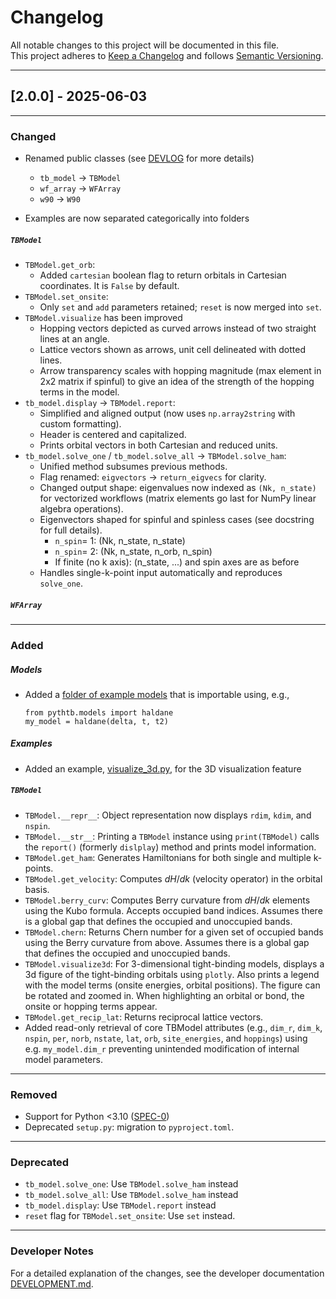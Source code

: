 # Changelog

All notable changes to this project will be documented in this file.  
This project adheres to [Keep a Changelog](https://keepachangelog.com/en/1.0.0/) and follows [Semantic Versioning](https://semver.org/).

------

## [2.0.0] - 2025-06-03
---
### Changed
- Renamed public classes (see [DEVLOG](notes/DEVLOG.md) for more details)
    - `tb_model` -> `TBModel`
    - `wf_array` -> `WFArray`
    - `w90` -> `W90`

- Examples are now separated categorically into folders

##### `TBModel`

- `TBModel.get_orb`:
    - Added `cartesian` boolean flag to return orbitals in Cartesian coordinates. It is `False` by default.
- `TBModel.set_onsite`:
    - Only `set` and `add` parameters retained; `reset` is now merged into `set`.
- `TBModel.visualize` has been improved
    - Hopping vectors depicted as curved arrows instead of two straight lines at an angle. 
    - Lattice vectors shown as arrows, unit cell delineated with dotted lines. 
    - Arrow transparency scales with hopping magnitude (max element in 2x2 matrix if spinful) to give an idea of the strength of the hopping terms in the model.
- `tb_model.display` -> `TBModel.report`:
    - Simplified and aligned output (now uses `np.array2string` with custom formatting).
    - Header is centered and capitalized.
    - Prints orbital vectors in both Cartesian and reduced units.
- `tb_model.solve_one` / `tb_model.solve_all` -> `TBModel.solve_ham`:
    - Unified method subsumes previous methods.
    - Flag renamed: `eigvectors` → `return_eigvecs` for clarity.
    - Changed output shape: eigenvalues now indexed as `(Nk, n_state)` for vectorized workflows (matrix elements go last for NumPy linear algebra operations).
    - Eigenvectors shaped for spinful and spinless cases (see docstring for full details).
      - `n_spin`= 1: (Nk, n_state, n_state) 
      - `n_spin`= 2: (Nk, n_state, n_orb, n_spin)
      - If finite (no k axis): (n_state, ...) and spin axes are as before
    - Handles single-k-point input automatically and reproduces `solve_one`.

##### `WFArray`


---

### Added

##### Models
- Added a [folder of example models](pythtb/models) that is importable using, e.g.,
  ```
  from pythtb.models import haldane
  my_model = haldane(delta, t, t2)
  ```
##### Examples
- Added an example, [visualize_3d.py](examples/visualize/visualize_3d.py), for the 3D visualization feature 

##### `TBModel`
- `TBModel.__repr__`: Object representation now displays `rdim`, `kdim`, and `nspin`. 
- `TBModel.__str__`: Printing a `TBModel` instance using `print(TBModel)` calls the `report()` (formerly `dislplay`) method and prints model information.
- `TBModel.get_ham`: Generates Hamiltonians for both single and multiple k-points.
- `TBModel.get_velocity`: Computes $dH/dk$ (velocity operator) in the orbital basis.
- `TBModel.berry_curv`: Computes Berry curvature from $dH/dk$ elements using the Kubo formula. Accepts occupied band indices. Assumes there is a global gap that defines the occupied and unoccupied bands. 
- `TBModel.chern`: Returns Chern number for a given set of occupied bands using the Berry curvature from above. Assumes there is a global gap that defines the occupied and unoccupied bands. 
-  `TBModel.visualize3d`: For 3-dimensional tight-binding models, displays a 3d figure of the tight-binding orbitals using `plotly`. Also prints a legend with the model terms (onsite energies, orbital positions). The figure can be rotated and zoomed in. When highlighting an orbital or bond, the onsite or hopping terms appear. 
- `TBModel.get_recip_lat`: Returns reciprocal lattice vectors.
- Added read-only retrieval of core TBModel attributes (e.g., `dim_r`, `dim_k`, `nspin`, `per`, `norb`, `nstate`, `lat`, `orb`, `site_energies`, and `hoppings`) using e.g. `my_model.dim_r` preventing unintended modification of internal model parameters.

--- 

### Removed 
- Support for Python <3.10 ([SPEC-0](https://scientific-python.org/specs/spec-0000/))
- Deprecated `setup.py`: migration to `pyproject.toml`.

---

### Deprecated
- `tb_model.solve_one`: Use `TBModel.solve_ham` instead
- `tb_model.solve_all`: Use `TBModel.solve_ham` instead
- `tb_model.display`: Use `TBModel.report` instead
- `reset` flag for `TBModel.set_onsite`: Use `set` instead.

---

### Developer Notes
For a detailed explanation of the changes, see the developer documentation [DEVELOPMENT.md](notes/DEVELOPMENT.md).


